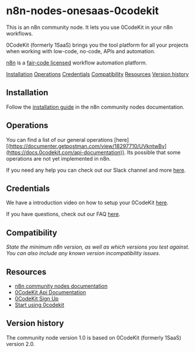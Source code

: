 # n8n-nodes-onesaas-0codekit

This is an n8n community node. It lets you use 0CodeKit in your n8n workflows.

0CodeKit (formerly 1SaaS) brings you the tool platform for all your projects when working with low-code, no-code, APIs and automation.

[n8n](https://n8n.io/) is a [fair-code licensed](https://docs.n8n.io/reference/license/) workflow automation platform.

[Installation](#installation)
[Operations](#operations)
[Credentials](#credentials) <!-- delete if no auth needed -->
[Compatibility](#compatibility)
[Resources](#resources)
[Version history](#version-history) <!-- delete if not using this section -->

## Installation

Follow the [installation guide](https://docs.n8n.io/integrations/community-nodes/installation/) in the n8n community nodes documentation.

## Operations

You can find a list of our general operations [here][(https://documenter.getpostman.com/view/18297710/UVkntwBv](https://docs.0codekit.com/api-documentation)). Its possible that some operations are not yet implemented in n8n.

If you need any help you can check out our Slack channel and more [here](https://docs.0codekit.com/).

## Credentials

We have a introduction video on how to setup your 0CodeKit [here](https://docs.0codekit.com/).

If you have questions, check out our FAQ [here](https://docs.0codekit.com/start).

## Compatibility

_State the minimum n8n version, as well as which versions you test against. You can also include any known version incompatibility issues._

## Resources

- [n8n community nodes documentation](https://docs.n8n.io/integrations/community-nodes/)
- [0CodeKit Api Documentation](https://docs.0codekit.com/api-documentation)
- [0CodeKit Sign Up]()
- [Start using 0codekit](https://my.0codekit.com/en/dashboard/account?utm_source=github&utm_medium=readme&utm_campaign=n8n-integration)

## Version history

The community node version 1.0 is based on 0CodeKit (formerly 1SaaS) version 2.0.
